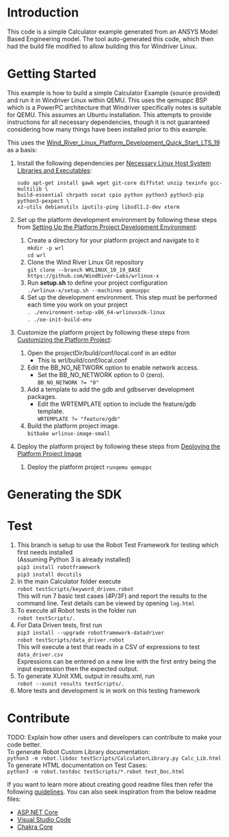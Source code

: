 # Introduction 
This code is a simple Calculator example generated from an ANSYS Model Based Engineering model. The tool auto-generated this code, which then had the build file modified to allow building this for Windriver Linux.

# Getting Started
This example is how to build a simple Calculator Example (source provided) and run it in Windriver Linux within QEMU. This uses the qemuppc BSP which is a PowerPC architecture that Windriver specifically notes is suitable for QEMU. This assumes an Ubuntu installation. This attempts to provide instructions for all necessary dependencies, though it is not guaranteed considering how many things have been installed prior to this example. 

This uses the [Wind_River_Linux_Platform_Development_Quick_Start_LTS_19](https://docs.windriver.com/bundle/Start_here_Wind_River_Linux_Platform_Development_Quick_Start_LTS_19/) as a basis:

1. Install the following dependencies per [Necessary Linux Host System Libraries and Executables](https://docs.windriver.com/bundle/Wind_River_Linux_Release_Notes_LTS_19/page/mmo1403548614704.html):
   ```
   sudo apt-get install gawk wget git-core diffstat unzip texinfo gcc-multilib \
   build-essential chrpath socat cpio python python3 python3-pip python3-pexpect \
   xz-utils debianutils iputils-ping libsdl1.2-dev xterm
   ```

2. Set up the platform development environment by following these steps from [Setting Up the Platform Project Development Environment](https://docs.windriver.com/bundle/Start_here_Wind_River_Linux_Platform_Development_Quick_Start_LTS_19/page/yqh1605740795305.html):
   1. Create a directory for your platform project and navigate to it  
      `mkdir -p wrl`  
      `cd wrl`  
   2. Clone the Wind River Linux Git repository   
      `git clone --branch WRLINUX_10_19_BASE https://github.com/WindRiver-Labs/wrlinux-x`
   3. Run **setup.sh** to define your project configuration  
      `./wrlinux-x/setup.sh --machines qemuxppc`  
   4. Set up the development environment. This step must be performed each time you work on your project  
      `. ./environment-setup-x86_64-wrlinuxsdk-linux`  
      `. ./oe-init-build-env`  

3. Customize the platform project by following these steps from [Customizing the Platform Project](https://docs.windriver.com/bundle/Start_here_Wind_River_Linux_Platform_Development_Quick_Start_LTS_19/page/gqv1605740798121.html):  
   1. Open the projectDir/build/conf/local.conf in an editor
      - This is wrl/build/conf/local.conf
   2. Edit the BB_NO_NETWORK option to enable network access.
      - Set the BB_NO_NETWORK option to 0 (zero).  
        `BB_NO_NETWORK ?= "0"`  
   3. Add a template to add the gdb and gdbserver development packages.
      - Edit the WRTEMPLATE option to include the feature/gdb template.  
        `WRTEMPLATE ?= "feature/gdb"`
   4. Build the platform project image.  
      `bitbake wrlinux-image-small`  
4. Deploy the platform project by following these steps from [Deploying the Platform Project Image](https://docs.windriver.com/bundle/Start_here_Wind_River_Linux_Platform_Development_Quick_Start_LTS_19/page/snd1605740797216.html)
   1. Deploy the platform project
      `runqemu qemuppc`  

# Generating the SDK


# Test
1. This branch is setup to use the Robot Test Framework for testing which first needs installed  
	(Assuming Python 3 is already installed)  
	`pip3 install robotframework`  
	`pip3 install docutils`  
2. In the main Calculator folder execute  
	`robot testScripts/keyword_driven.robot`  
	This will run 7 basic test cases (4P/3F) and report the results to the command line. Test details can be viewed by opening `log.html`  
3. To execute all Robot tests in the folder run  
	`robot testScripts/.`  
4. For Data Driven tests, first run  
	`pip3 install --upgrade robotframework-datadriver`  
	`robot testScripts/data_driver.robot`  
	This will execute a test that reads in a CSV of expressions to test `data_driver.csv`  
	Expressions can be entered on a new line with the first entry being the input expression then the expected output.  
5. To generate XUnit XML output in results.xml, run  
	`robot --xunit results testScripts/.`
6. More tests and development is in work on this testing framework

# Contribute
TODO: Explain how other users and developers can contribute to make your code better.  
To generate Robot Custom Library documentation:  
	`python3 -m robot.libdoc testScripts/CalculatorLibrary.py Calc_Lib.html`  
To generate HTML documentation on Test Cases:  
	`python3 -m robot.testdoc testScripts/*.robot test_Doc.html`

If you want to learn more about creating good readme files then refer the following [guidelines](https://docs.microsoft.com/en-us/azure/devops/repos/git/create-a-readme?view=azure-devops). You can also seek inspiration from the below readme files:
- [ASP.NET Core](https://github.com/aspnet/Home)
- [Visual Studio Code](https://github.com/Microsoft/vscode)
- [Chakra Core](https://github.com/Microsoft/ChakraCore)
